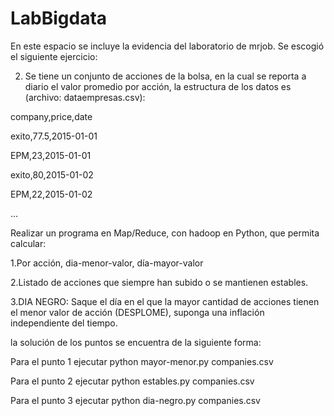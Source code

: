 # LabBigdata
En este espacio se incluye la evidencia del laboratorio de mrjob.
Se escogió el siguiente ejercicio:

2) Se tiene un conjunto de acciones de la bolsa, en la cual se reporta a diario el valor promedio por acción, la estructura de los datos es (archivo: dataempresas.csv):

company,price,date

exito,77.5,2015-01-01

EPM,23,2015-01-01

exito,80,2015-01-02

EPM,22,2015-01-02

…

Realizar un programa en Map/Reduce, con hadoop en Python, que permita calcular:

1.Por acción, dia-menor-valor, día-mayor-valor

2.Listado de acciones que siempre han subido o se mantienen estables.

3.DIA NEGRO: Saque el día en el que la mayor cantidad de acciones tienen el menor valor de acción (DESPLOME), suponga una inflación independiente del tiempo.

la solución de los puntos se encuentra de la siguiente forma:

Para el punto 1 ejecutar python mayor-menor.py companies.csv

Para el punto 2 ejecutar python estables.py companies.csv

Para el punto 3 ejecutar python dia-negro.py companies.csv
